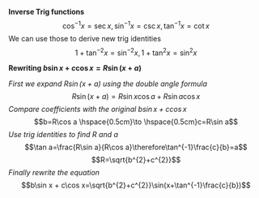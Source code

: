 **Inverse Trig functions**
$$\cos^{-1} x=\sec x,\sin^{-1} x=\csc x,\tan^{-1} x=\cot x$$
We can use those to derive new trig identities 
$$1+\tan ^{-2}x=\sin^{-2}x,1+\tan ^{2}x=\sin^{2}x$$


**Rewriting $b\sin x + c\cos x=R\sin(x+a)$**

*First we expand $R\sin(x+a)$ using the double angle formula*
$$R\sin (x+a)=R\sin x\cos a+R\sin a\cos x$$
*Compare coefficients with the original $b\sin x + c\cos x$*
$$b=R\cos a  \hspace{0.5cm}\to  \hspace{0.5cm}c=R\sin a$$
*Use trig identities to find R and a*
$$\tan a=\frac{R\sin a}{R\cos a}\therefore\tan^{-1}\frac{c}{b}=a$$
$$R=\sqrt{b^{2}+c^{2}}$$
*Finally rewrite the equation*
$$b\sin x + c\cos x=\sqrt{b^{2}+c^{2}}\sin(x+\tan^{-1}\frac{c}{b})$$